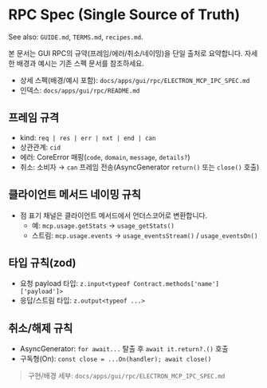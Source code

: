 # RPC Spec (Single Source of Truth)

See also: `GUIDE.md`, `TERMS.md`, `recipes.md`.

본 문서는 GUI RPC의 규약(프레임/에러/취소/네이밍)을 단일 출처로 요약합니다. 자세한 배경과 예시는 기존 스펙 문서를 참조하세요.

- 상세 스펙(배경/예시 포함): `docs/apps/gui/rpc/ELECTRON_MCP_IPC_SPEC.md`
- 인덱스: `docs/apps/gui/rpc/README.md`

## 프레임 규격

- kind: `req | res | err | nxt | end | can`
- 상관관계: `cid`
- 에러: CoreError 매핑(`code`, `domain`, `message`, `details?`)
- 취소: 소비자 → `can` 프레임 전송(AsyncGenerator `return()` 또는 `close()` 호출)

## 클라이언트 메서드 네이밍 규칙

- 점 표기 채널은 클라이언트 메서드에서 언더스코어로 변환합니다.
  - 예: `mcp.usage.getStats` → `usage_getStats()`
  - 스트림: `mcp.usage.events` → `usage_eventsStream()` / `usage_eventsOn()`

## 타입 규칙(zod)

- 요청 payload 타입: `z.input<typeof Contract.methods['name']['payload']>`
- 응답/스트림 타입: `z.output<typeof ...>`

## 취소/해제 규칙

- AsyncGenerator: `for await...` 탈출 후 `await it.return?.()` 호출
- 구독형(On): `const close = ...On(handler); await close()`

> 구현/배경 세부: `docs/apps/gui/rpc/ELECTRON_MCP_IPC_SPEC.md`
